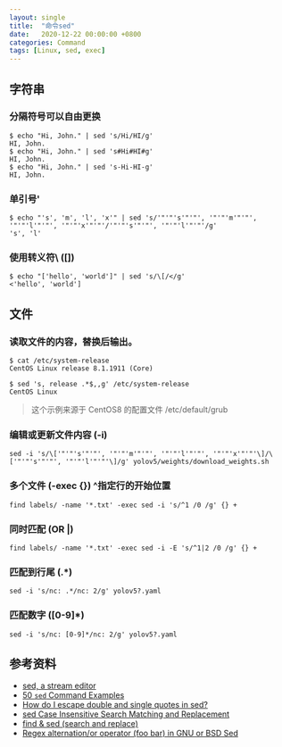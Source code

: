```yaml
---
layout: single
title:  "命令sed"
date:   2020-12-22 00:00:00 +0800
categories: Command
tags: [Linux, sed, exec]
---
```


## 字符串
### 分隔符号可以自由更换
```shell
$ echo "Hi, John." | sed 's/Hi/HI/g'
HI, John.
$ echo "Hi, John." | sed 's#Hi#HI#g'
HI, John.
$ echo "Hi, John." | sed 's-Hi-HI-g'
HI, John.
```

### 单引号'
```shell
$ echo "'s', 'm', 'l', 'x'" | sed 's/'"'"'s'"'"', '"'"'m'"'"', '"'"'l'"'"', '"'"'x'"'"'/'"'"'s'"'"', '"'"'l'"'"'/g'
's', 'l'
```

### 使用转义符\ ([])
```shell
$ echo "['hello', 'world']" | sed 's/\[/</g'
<'hello', 'world']
```

## 文件
### 读取文件的内容，替换后输出。
```shell
$ cat /etc/system-release
CentOS Linux release 8.1.1911 (Core) 

$ sed 's, release .*$,,g' /etc/system-release
CentOS Linux
```
> 这个示例来源于 CentOS8 的配置文件 /etc/default/grub

### 编辑或更新文件内容 (-i)
```shell
sed -i 's/\['"'"'s'"'"', '"'"'m'"'"', '"'"'l'"'"', '"'"'x'"'"'\]/\['"'"'s'"'"', '"'"'l'"'"'\]/g' yolov5/weights/download_weights.sh
```

### 多个文件 (-exec {}) ^指定行的开始位置
```shell
find labels/ -name '*.txt' -exec sed -i 's/^1 /0 /g' {} +
```

### 同时匹配 (OR |)
```shell
find labels/ -name '*.txt' -exec sed -i -E 's/^1|2 /0 /g' {} +
```

### 匹配到行尾 (.*)
```shell
sed -i 's/nc: .*/nc: 2/g' yolov5?.yaml
```

### 匹配数字 ([0-9]*)
```shell
sed -i 's/nc: [0-9]*/nc: 2/g' yolov5?.yaml
```

## 参考资料
* [sed, a stream editor](https://www.gnu.org/software/sed/manual/sed.html)
* [50 `sed` Command Examples](https://linuxhint.com/50_sed_command_examples/)
* [How do I escape double and single quotes in sed?](https://stackoverflow.com/questions/7517632/how-do-i-escape-double-and-single-quotes-in-sed)
* [sed Case Insensitive Search Matching and Replacement](https://www.cyberciti.biz/faq/unixlinux-sed-case-insensitive-search-replace-matching/)
* [find & sed (search and replace)](https://unix.stackexchange.com/questions/36795/find-sed-search-and-replace)
* [Regex alternation/or operator (foo bar) in GNU or BSD Sed](https://unix.stackexchange.com/questions/145402/regex-alternation-or-operator-foobar-in-gnu-or-bsd-sed)
